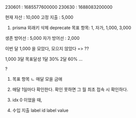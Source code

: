 230601 : 1685577600000
230630 : 1688083200000

현재 자산 : 10,000
고정 지출 : 5,000

1. prisma 외래키 삭제 deprecate
   목표 항목: 1, 자가, 1,000, 3,000

생존 방어선 : 5,000
자가 방어선 : 2,000

이번 달 1,000 을 모았다, 모으지 않았다 => ??

1,000 3달 목표달성
1달 30%
2달 60%
...

?

1. 목표 항목
   ㄴ 매달 모을 금애

2. 매달 1일마다 확인한다.
   확인 못하면 그 월 최초 접속 시 확인하다.

3. idx 0 이었을 때,

4. 수입 지출 label
   id
   label
   value
